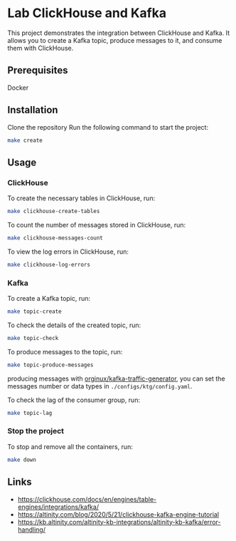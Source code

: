 # Lab ClickHouse and Kafka
This project demonstrates the integration between ClickHouse and Kafka. It allows you to create a Kafka topic, produce messages to it, and consume them with ClickHouse.

## Prerequisites
Docker

## Installation
Clone the repository
Run the following command to start the project:
```bash
make create
```

## Usage
### ClickHouse
To create the necessary tables in ClickHouse, run:
```bash
make clickhouse-create-tables
```

To count the number of messages stored in ClickHouse, run:
```bash
make clickhouse-messages-count
```

To view the log errors in ClickHouse, run:
```bash
make clickhouse-log-errors
```

### Kafka
To create a Kafka topic, run:
```bash
make topic-create
```

To check the details of the created topic, run:
```bash
make topic-check
```

To produce messages to the topic, run:
```bash
make topic-produce-messages
```
producing messages with [orginux/kafka-traffic-generator](https://github.com/orginux/kafka-traffic-generatror), you can set the messages number or data types in `./configs/ktg/config.yaml`.

To check the lag of the consumer group, run:
```bash
make topic-lag
```

### Stop the project
To stop and remove all the containers, run:
```bash
make down
```
## Links
- https://clickhouse.com/docs/en/engines/table-engines/integrations/kafka/
- https://altinity.com/blog/2020/5/21/clickhouse-kafka-engine-tutorial
- https://kb.altinity.com/altinity-kb-integrations/altinity-kb-kafka/error-handling/
